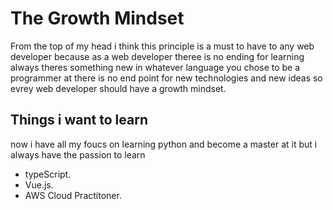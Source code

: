 # The Growth Mindset

From the top of my head i think this principle is a must to have to any web developer because as a web developer theree is no ending for learning always theres something new in whatever language you chose to be a programmer at there is no end point for new technologies and new ideas so evrey web developer should have a growth mindset.

## Things i want to learn

now i have all my foucs on learning python and become a master at it but i always have the passion to learn

- typeScript.
- Vue.js.
- AWS Cloud Practitoner.
